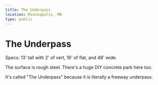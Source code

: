 ```yaml
---
title: The Underpass
location: Minneapolis, MN
type: public
---
```


# The Underpass

Specs: 13' tall with 2' of vert, 16' of flat, and 48' wide.

The surface is rough steel. There's a huge DIY concrete park here too.

It's called "The Underpass" because it is literally a freeway underpass.